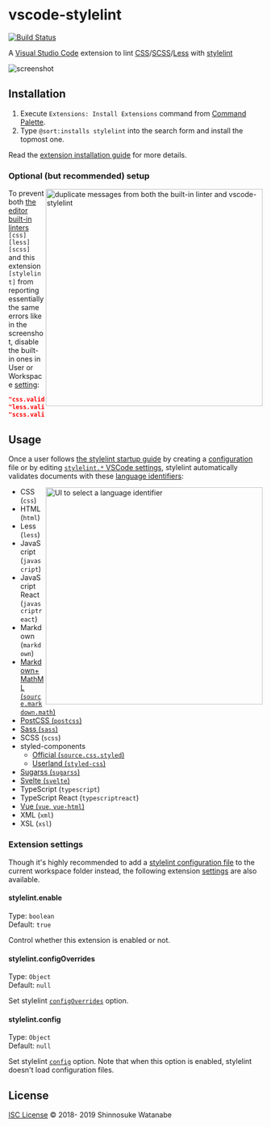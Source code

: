 # vscode-stylelint

[![Build Status](https://travis-ci.com/shinnn/vscode-stylelint.svg?branch=master)](https://travis-ci.com/shinnn/vscode-stylelint)

A [Visual Studio Code](https://code.visualstudio.com/) extension to lint [CSS](https://www.w3.org/Style/CSS/)/[SCSS](https://sass-lang.com/documentation/file.SASS_REFERENCE.html#syntax)/[Less](http://lesscss.org/) with [stylelint](https://stylelint.io/)

![screenshot](screenshot.png)

## Installation

1. Execute `Extensions: Install Extensions` command from [Command Palette](https://code.visualstudio.com/docs/getstarted/userinterface#_command-palette).
2. Type `@sort:installs stylelint` into the search form and install the topmost one.

Read the [extension installation guide](https://code.visualstudio.com/docs/editor/extension-gallery) for more details.

### Optional (but recommended) setup

<img align="right" width="430" alt="duplicate messages from both the built-in linter and vscode-stylelint" src="https://raw.githubusercontent.com/shinnn/vscode-stylelint/master/media/duplicate.png">

To prevent both [the editor built-in linters](https://code.visualstudio.com/docs/languages/css#_syntax-verification-linting) `[css]` `[less]` `[scss]` and this extension `[stylelint]` from reporting essentially the same errors like in the screenshot, disable the built-in ones in User or Workspace [setting](https://code.visualstudio.com/docs/getstarted/settings):

```json
"css.validate": false,
"less.validate": false,
"scss.validate": false
```

## Usage

Once a user follows [the stylelint startup guide](https://github.com/stylelint/stylelint#getting-started) by creating a [configuration](https://stylelint.io/user-guide/configuration/) file or by editing [`stylelint.*` VSCode settings](#extension-settings), stylelint automatically validates documents with these [language identifiers](https://code.visualstudio.com/docs/languages/overview#_language-id):

<img align="right" width="430" alt="UI to select a language identifier" src="https://raw.githubusercontent.com/shinnn/vscode-stylelint/master/media/language.png">

* CSS (`css`)
* HTML (`html`)
* Less (`less`)
* JavaScript (`javascript`)
* JavaScript React (`javascriptreact`)
* Markdown (`markdown`)
* [Markdown+MathML (`source.markdown.math`)](https://marketplace.visualstudio.com/items?itemName=goessner.mdmath)
* [PostCSS (`postcss`)](https://marketplace.visualstudio.com/items?itemName=mhmadhamster.postcss-language)
* [Sass (`sass`)](https://marketplace.visualstudio.com/items?itemName=robinbentley.sass-indented)
* SCSS (`scss`)
* styled-components
  * [Official (`source.css.styled`)](https://marketplace.visualstudio.com/items?itemName=jpoissonnier.vscode-styled-components)
  * [Userland (`styled-css`)](https://marketplace.visualstudio.com/items?itemName=mgmcdermott.vscode-language-babel)
* [Sugarss (`sugarss`)](https://marketplace.visualstudio.com/items?itemName=mhmadhamster.postcss-language)
* [Svelte (`svelte`)](https://marketplace.visualstudio.com/items?itemName=JamesBirtles.svelte-vscode)
* TypeScript (`typescript`)
* TypeScript React (`typescriptreact`)
* [Vue (`vue`, `vue-html`)](https://marketplace.visualstudio.com/items?itemName=octref.vetur)
* XML (`xml`)
* XSL (`xsl`)

### Extension settings

Though it's highly recommended to add a [stylelint configuration file](https://stylelint.io/user-guide/example-config/) to the current workspace folder instead, the following extension [settings](https://code.visualstudio.com/docs/getstarted/settings) are also available.

#### stylelint.enable

Type: `boolean`  
Default: `true`

Control whether this extension is enabled or not.

#### stylelint.configOverrides

Type: `Object`  
Default: `null`

Set stylelint [`configOverrides`](https://github.com/stylelint/stylelint/blob/master/docs/user-guide/node-api.md#configoverrides) option.

#### stylelint.config

Type: `Object`  
Default: `null`

Set stylelint [`config`](https://github.com/stylelint/stylelint/blob/master/docs/user-guide/node-api.md#config) option. Note that when this option is enabled, stylelint doesn't load configuration files.

## License

[ISC License](./LICENSE.txt) © 2018- 2019 Shinnosuke Watanabe
